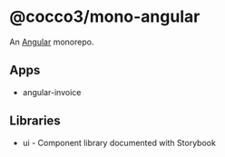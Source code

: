 # @cocco3/mono-angular

An [Angular](./ANGULAR.md) monorepo.

## Apps

- angular-invoice

## Libraries

- ui - Component library documented with Storybook

